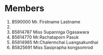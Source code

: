 Members
=======

  1. B590000 Mr. Firstname Lastname
  2. 
  3. B5814787 Miss Supanniga Ogasawara
  4. B5814770 Mr.Rachataporn Pasuk
  5. B5814985 Mr.Chalermchai Luangsakunthai
  6. B5825691 Miss Sasiprapha  kongsomrod

